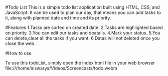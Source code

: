 #Todo List
This is a simple todo list application built using HTML, CSS, and JavaScript. It can be used to plan our day, that means you can add tasks to it, along with planned 
date and time and its priority.

#Features
1.Tasks are sorted on created date.
2.Tasks are highlighted based on priority.
3.You can edit our tasks and deatails.
4.Mark your status.
5.You can delete,clear all the tasks if you want.
6.Datas will not deleted once you close the web.

#How to use

To use this todoList, simply open the index.html file in your web browser
file:///home/aiswarya/Videos/Screencasts/todo.webm
